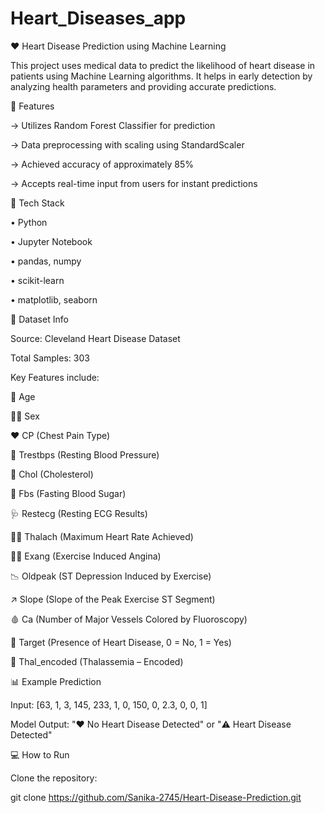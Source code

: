 # Heart_Diseases_app
❤️ Heart Disease Prediction using Machine Learning

This project uses medical data to predict the likelihood of heart disease in patients using Machine Learning algorithms. It helps in early detection by analyzing health parameters and providing accurate predictions.

🚀 Features

→ Utilizes Random Forest Classifier for prediction

→ Data preprocessing with scaling using StandardScaler

→ Achieved accuracy of approximately 85%

→ Accepts real-time input from users for instant predictions

🧠 Tech Stack

• Python

• Jupyter Notebook

• pandas, numpy

• scikit-learn

• matplotlib, seaborn

📁 Dataset Info

Source: Cleveland Heart Disease Dataset

Total Samples: 303

Key Features include:

🧓 Age

👨‍🦰 Sex

❤️ CP (Chest Pain Type)

💓 Trestbps (Resting Blood Pressure)

🧪 Chol (Cholesterol)

🍬 Fbs (Fasting Blood Sugar)

🩺 Restecg (Resting ECG Results)

🏃‍♂️ Thalach (Maximum Heart Rate Achieved)

🚶‍♂️ Exang (Exercise Induced Angina)

📉 Oldpeak (ST Depression Induced by Exercise)

↗️ Slope (Slope of the Peak Exercise ST Segment)

🩸 Ca (Number of Major Vessels Colored by Fluoroscopy)

🎯 Target (Presence of Heart Disease, 0 = No, 1 = Yes)

🔄 Thal_encoded (Thalassemia – Encoded)

📊 Example Prediction

Input:
[63, 1, 3, 145, 233, 1, 0, 150, 0, 2.3, 0, 0, 1]

Model Output:
"❤️ No Heart Disease Detected" or "⚠️ Heart Disease Detected"

💻 How to Run

Clone the repository:

git clone https://github.com/Sanika-2745/Heart-Disease-Prediction.git
